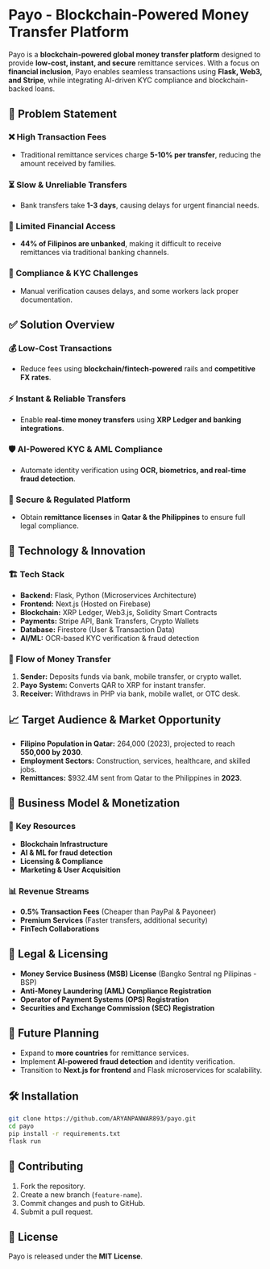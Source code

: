 # Payo - Blockchain-Powered Money Transfer Platform

Payo is a **blockchain-powered global money transfer platform** designed to provide **low-cost, instant, and secure** remittance services. With a focus on **financial inclusion**, Payo enables seamless transactions using **Flask, Web3, and Stripe**, while integrating AI-driven KYC compliance and blockchain-backed loans.

## 🚀 Problem Statement

### ❌ High Transaction Fees
- Traditional remittance services charge **5-10% per transfer**, reducing the amount received by families.

### ⏳ Slow & Unreliable Transfers
- Bank transfers take **1-3 days**, causing delays for urgent financial needs.

### 🏦 Limited Financial Access
- **44% of Filipinos are unbanked**, making it difficult to receive remittances via traditional banking channels.

### 📜 Compliance & KYC Challenges
- Manual verification causes delays, and some workers lack proper documentation.

## ✅ Solution Overview

### 💰 Low-Cost Transactions
- Reduce fees using **blockchain/fintech-powered** rails and **competitive FX rates**.

### ⚡ Instant & Reliable Transfers
- Enable **real-time money transfers** using **XRP Ledger and banking integrations**.

### 🛡️ AI-Powered KYC & AML Compliance
- Automate identity verification using **OCR, biometrics, and real-time fraud detection**.

### 🔐 Secure & Regulated Platform
- Obtain **remittance licenses** in **Qatar & the Philippines** to ensure full legal compliance.

## 🔧 Technology & Innovation

### 🏗 Tech Stack
- **Backend:** Flask, Python (Microservices Architecture)
- **Frontend:** Next.js (Hosted on Firebase)
- **Blockchain:** XRP Ledger, Web3.js, Solidity Smart Contracts
- **Payments:** Stripe API, Bank Transfers, Crypto Wallets
- **Database:** Firestore (User & Transaction Data)
- **AI/ML:** OCR-based KYC verification & fraud detection

### 💸 Flow of Money Transfer
1. **Sender:** Deposits funds via bank, mobile transfer, or crypto wallet.
2. **Payo System:** Converts QAR to XRP for instant transfer.
3. **Receiver:** Withdraws in PHP via bank, mobile wallet, or OTC desk.

## 📈 Target Audience & Market Opportunity

- **Filipino Population in Qatar:** 264,000 (2023), projected to reach **550,000 by 2030**.
- **Employment Sectors:** Construction, services, healthcare, and skilled jobs.
- **Remittances:** $932.4M sent from Qatar to the Philippines in **2023**.

## 💼 Business Model & Monetization

### 🔑 Key Resources
- **Blockchain Infrastructure**
- **AI & ML for fraud detection**
- **Licensing & Compliance**
- **Marketing & User Acquisition**

### 📊 Revenue Streams
- **0.5% Transaction Fees** (Cheaper than PayPal & Payoneer)
- **Premium Services** (Faster transfers, additional security)
- **FinTech Collaborations**

## 📜 Legal & Licensing
- **Money Service Business (MSB) License** (Bangko Sentral ng Pilipinas - BSP)
- **Anti-Money Laundering (AML) Compliance Registration**
- **Operator of Payment Systems (OPS) Registration**
- **Securities and Exchange Commission (SEC) Registration**

## 🔮 Future Planning
- Expand to **more countries** for remittance services.
- Implement **AI-powered fraud detection** and identity verification.
- Transition to **Next.js for frontend** and Flask microservices for scalability.

## 🛠 Installation

```bash
git clone https://github.com/ARYANPANWAR893/payo.git
cd payo
pip install -r requirements.txt
flask run
```

## 🤝 Contributing

1. Fork the repository.
2. Create a new branch (`feature-name`).
3. Commit changes and push to GitHub.
4. Submit a pull request.

## 📜 License
Payo is released under the **MIT License**.

